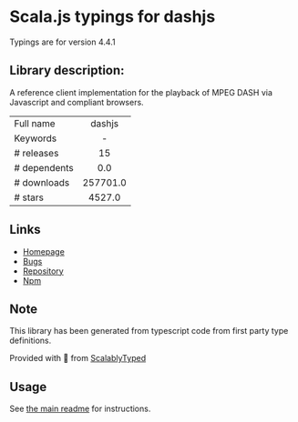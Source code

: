 
# Scala.js typings for dashjs

Typings are for version 4.4.1

## Library description:
A reference client implementation for the playback of MPEG DASH via Javascript and compliant browsers.

|                    |                 |
| ------------------ | :-------------: |
| Full name          | dashjs |
| Keywords           | - |
| # releases         | 15 |
| # dependents       | 0.0 |
| # downloads        | 257701.0 |
| # stars            | 4527.0 |

## Links
- [Homepage](https://github.com/Dash-Industry-Forum/dash.js#readme)
- [Bugs](https://github.com/Dash-Industry-Forum/dash.js/issues)
- [Repository](https://github.com/Dash-Industry-Forum/dash.js)
- [Npm](https://www.npmjs.com/package/dashjs)
    


## Note
This library has been generated from typescript code from first party type definitions.

Provided with :purple_heart: from [ScalablyTyped](https://github.com/oyvindberg/ScalablyTyped)

## Usage
See [the main readme](../../readme.md) for instructions.


